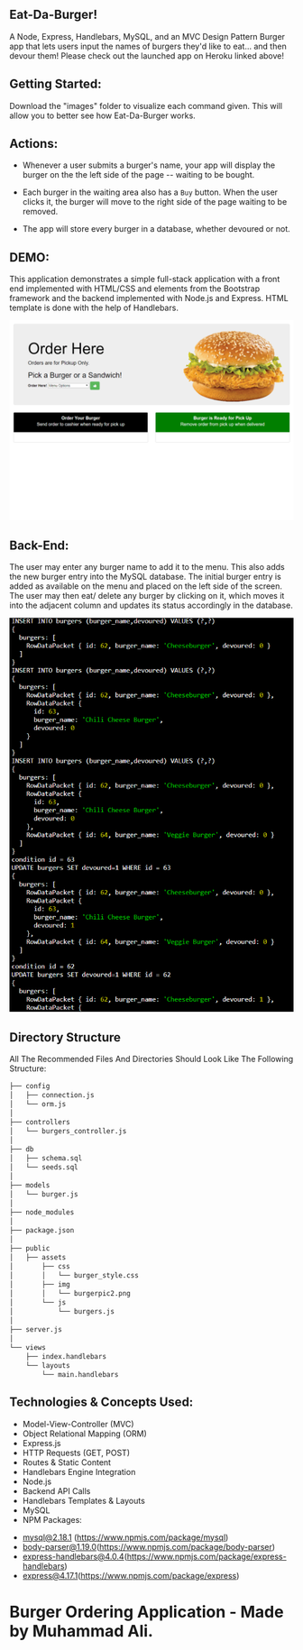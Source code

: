 ## Eat-Da-Burger!
A Node, Express, Handlebars, MySQL, and an MVC Design Pattern Burger app that lets users input the names of burgers they'd like to eat... and then devour them! Please check out the launched app on Heroku linked above!


## Getting Started:
Download the "images" folder to visualize each command given.
This will allow you to better see how Eat-Da-Burger works.


## Actions:
* Whenever a user submits a burger's name, your app will display the burger on the
 the left side of the page -- waiting to be bought.

* Each burger in the waiting area also has a `Buy` button. When the user
 clicks it, the burger will move to the right side of the page waiting to be removed.

* The app will store every burger in a database, whether devoured or not.


## DEMO:
This application demonstrates a simple full-stack application with a front end implemented with HTML/CSS and elements from the Bootstrap framework and the backend implemented with Node.js and Express. HTML template is done with the help of Handlebars.

![Screen shot](/images/DEMO.gif)


## Back-End:
The user may enter any burger name to add it to the menu. This also adds the new burger entry into the MySQL database. The initial burger entry is added as available on the menu and placed on the left side of the screen. The user may then eat/ delete any burger by clicking on it, which moves it into the adjacent column and updates its status accordingly in the database.

![Screen shot](/images/BACKEND.png)


## Directory Structure
All The Recommended Files And Directories Should Look Like The Following Structure:

```
├── config
│   ├── connection.js
│   └── orm.js
│ 
├── controllers
│   └── burgers_controller.js
│
├── db
│   ├── schema.sql
│   └── seeds.sql
│
├── models
│   └── burger.js
│ 
├── node_modules
│ 
├── package.json
│
├── public
│   ├── assets
│       ├── css
│       │   └── burger_style.css
│       ├── img
│       │   └── burgerpic2.png
│       └── js
│           └── burgers.js
│
├── server.js
│
└── views
    ├── index.handlebars
    └── layouts
        └── main.handlebars
```


## Technologies & Concepts Used:
* Model-View-Controller (MVC)
* Object Relational Mapping (ORM)
* Express.js
* HTTP Requests (GET, POST)
* Routes & Static Content
* Handlebars Engine Integration
* Node.js
* Backend API Calls
* Handlebars Templates & Layouts
* MySQL
* NPM Packages: 
 +  mysql@2.18.1 (https://www.npmjs.com/package/mysql)
 +  body-parser@1.19.0(https://www.npmjs.com/package/body-parser)
 +  express-handlebars@4.0.4(https://www.npmjs.com/package/express-handlebars)
 +  express@4.17.1(https://www.npmjs.com/package/express)

# Burger Ordering Application - Made by Muhammad Ali.
